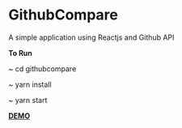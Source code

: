 # GithubCompare

A simple application using Reactjs and Github API

**To Run**

<p>~ cd githubcompare</p>
<p>~ yarn install</p>
<p>~ yarn start</p>

<p><strong><a href="https://diasbass.github.io/projects/githubcompare/" target="_blank">DEMO</a></strong></p>
